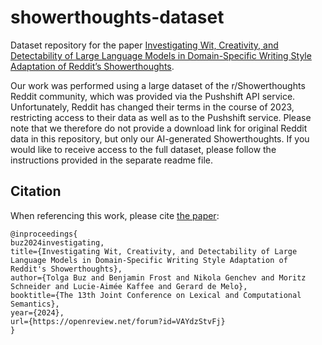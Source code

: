 # showerthoughts-dataset
Dataset repository for the paper [Investigating Wit, Creativity, and Detectability of Large Language Models in Domain-Specific Writing Style Adaptation of Reddit’s Showerthoughts](https://openreview.net/forum?id=VAYdzStvFj).

Our work was performed using a large dataset of the r/Showerthoughts Reddit community, which was provided via the Pushshift API service.
Unfortunately, Reddit has changed their terms in the course of 2023, restricting access to their data as well as to the Pushshift service.
Please note that we therefore do not provide a download link for original Reddit data in this repository, but only our AI-generated Showerthoughts.
If you would like to receive access to the full dataset, please follow the instructions provided in the separate readme file.

## Citation

When referencing this work, please cite [the paper](https://openreview.net/forum?id=VAYdzStvFj):

```
@inproceedings{
buz2024investigating,
title={Investigating Wit, Creativity, and Detectability of Large Language Models in Domain-Specific Writing Style Adaptation of Reddit's Showerthoughts},
author={Tolga Buz and Benjamin Frost and Nikola Genchev and Moritz Schneider and Lucie-Aimée Kaffee and Gerard de Melo},
booktitle={The 13th Joint Conference on Lexical and Computational Semantics},
year={2024},
url={https://openreview.net/forum?id=VAYdzStvFj}
}
```
